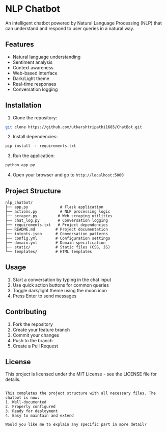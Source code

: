 # NLP Chatbot

An intelligent chatbot powered by Natural Language Processing (NLP) that can understand and respond to user queries in a natural way.

## Features

- Natural language understanding
- Sentiment analysis
- Context awareness
- Web-based interface
- Dark/Light theme
- Real-time responses
- Conversation logging

## Installation

1. Clone the repository:
```bash
git clone https://github.com/utkarshtripathi1685/ChatBot.git
```

2. Install dependencies:
```bash
pip install -r requirements.txt
```

3. Run the application:
```bash
python app.py
```

4. Open your browser and go to `http://localhost:5000`

## Project Structure

```
nlp_chatbot/
├── app.py              # Flask application
├── actions.py          # NLP processing logic
├── scraper.py         # Web scraping utilities
├── chat_log.py        # Conversation logging
├── requirements.txt   # Project dependencies
├── README.md         # Project documentation
├── intents.json      # Conversation patterns
├── config.yml        # Configuration settings
├── domain.yml        # Domain specification
├── static/           # Static files (CSS, JS)
└── templates/        # HTML templates
```

## Usage

1. Start a conversation by typing in the chat input
2. Use quick action buttons for common queries
3. Toggle dark/light theme using the moon icon
4. Press Enter to send messages

## Contributing

1. Fork the repository
2. Create your feature branch
3. Commit your changes
4. Push to the branch
5. Create a Pull Request

## License

This project is licensed under the MIT License - see the LICENSE file for details.
```

This completes the project structure with all necessary files. The chatbot is now:
1. Well-documented
2. Properly configured
3. Ready for deployment
4. Easy to maintain and extend

Would you like me to explain any specific part in more detail?